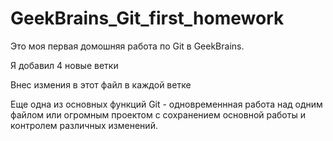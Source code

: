 # GeekBrains_Git_first_homework

Это моя первая домошняя работа по Git в GeekBrains.

Я добавил 4 новые ветки

Внес измения в этот файл в каждой ветке

Еще одна из основных функций Git - одновременнная работа над одним файлом или огромным проектом с сохранением основной работы и контролем различных изменений.
 
 
